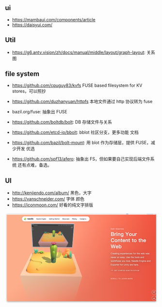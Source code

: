 ## ui

- https://mambaui.com/components/article
- https://daisyui.com/

## Util
- https://g6.antv.vision/zh/docs/manual/middle/layout/graph-layout: 关系图

## file system

- https://github.com/cpuguy83/kvfs FUSE based filesystem for KV stores，可以照抄
- https://github.com/duzhanyuan/httpfs 本地文件通过 http 协议转为 fuse
- bazil.org/fuse: 抽象出 FUSE
- https://github.com/boltdb/bolt: DB 存储文件与关系
- https://github.com/etcd-io/bbolt: bblot 社区分支，更多功能 文档
- https://github.com/bazil/bolt-mount: 用 blot 作为存储层，提供 FUSE，减少开发 优选

- https://github.com/spf13/afero: 抽象出 FS，但如果要自己实现后端文件系统 还有点难，备选。

## UI

- http://kenjiendo.com/album/ 黑色，大字
- https://vanschneider.com/ 字体 颜色
- https://iconmoon.com/ 好看的纯文字排版

![](./note/needle.tools.png)
